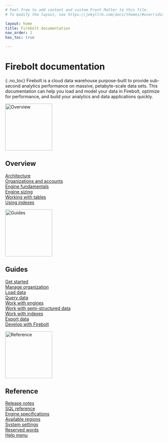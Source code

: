 ```yaml
---
# Feel free to add content and custom Front Matter to this file.
# To modify the layout, see https://jekyllrb.com/docs/themes/#overriding-theme-defaults

layout: home
title: Firebolt documentation
nav_order: 1
has_toc: true

---
```

# Firebolt documentation
{:.no_toc}
Firebolt is a cloud data warehouse purpose-built to provide sub-second analytics performance on massive, petabyte-scale data sets. This documentation can help you load and model your data in Firebolt, optimize for performance, and build your analytics and data applications quickly.

<div class="column">
<img src="../../assets/images/docs_getting_started_illustration.svg" alt="Overview" width="150"/>

<h2>Overview</h2>

<a href="Overview/architecture-overview.md">Architecture</a><br>
<a href="Overview/organizations-accounts.md">Organizations and accounts</a><br>
<a href="Overview/understanding-engine-fundamentals.md">Engine fundamentals</a><br>
<a href="Overview/choosing-an-engine.md">Engine sizing</a><br>
<a href="Overview/working-with-tables/working-with-tables.md">Working with tables</a><br>
<a href="Overview/using-indexes.md">Using indexes</a><br>
</div>

<div class="column">

<img src="../../assets/images/docs_shedule_call_illustration.svg" alt="Guides" width="150"/>

<h2>Guides</h2>

<a href="Guides/getting-started.md">Get started</a><br>
<a href="Guides/managing-your-organization/index.md">Manage organization</a><br>
<a href="Guides/loading-data/loading-data.md">Load data</a><br>
<a href="Guides/query-data/index.md">Query data</a><br>
<a href="Guides/working-with-engines/working-with-engines.md">Work with engines</a><br>
<a href="Guides/working-with-semi-structured-data/working-with-semi-structured-data.md">Work with semi-structured data</a><br>
<a href="Guides/working-with-indexes/index.md">Work with indexes</a><br>
<a href="Guides/exporting-data.md">Export data</a><br>
<a href="Guides/developing-with-firebolt/index.md">Develop with Firebolt</a><br>
</div>

<div class="column">
<img src="../../assets/images/docs_whitepaper_illustration.svg" alt="Reference" width="150"/>

<h2>Reference</h2>

<a href="Reference/release-notes/release-notes.md">Release notes</a><br>
<a href="sql_reference/index.md">SQL reference</a><br>
<a href="Reference/available-engine-specs.md">Engine specifications</a><br>
<a href="Reference/available-regions.md">Available regions</a><br>
<a href="Reference/system-settings.md">System settings</a><br>
<a href="Reference/reserved-words.md">Reserved words</a><br>
<a href="Reference/help-menu.md">Help menu</a><br>
</div> 
